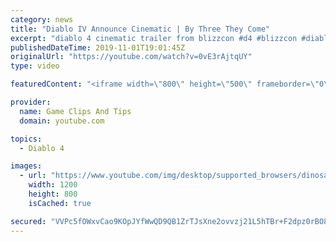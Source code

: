 ```yaml
---
category: news
title: "Diablo IV Announce Cinematic | By Three They Come"
excerpt: "diablo 4 cinematic trailer from blizzcon #d4 #blizzcon #diablo."
publishedDateTime: 2019-11-01T19:01:45Z
originalUrl: "https://youtube.com/watch?v=0vE3rAjtqUY"
type: video

featuredContent: "<iframe width=\"800\" height=\"500\" frameborder=\"0\" src=\"https://www.youtube.com/embed/0vE3rAjtqUY\" allow=\"accelerometer; autoplay; encrypted-media; gyroscope; picture-in-picture\" allowfullscreen></iframe>"

provider:
  name: Game Clips And Tips
  domain: youtube.com

topics:
  - Diablo 4

images:
  - url: "https://www.youtube.com/img/desktop/supported_browsers/dinosaur.png"
    width: 1200
    height: 800
    isCached: true

secured: "VVPc5fOWxvCao9KOpJYfWwQD9QB1ZrTJsXne2ovvzj21L5hTBr+F2dpz0rBO8iu4TdqtD6SCxFwo4P0yp2PQqYpPJG0LqoOqqksDAJ3HhbAqEFHNqvxP+93AKnrAYLFYTX/lHpXAngcr5vsTgXkNqUEM0RUkPTR1LAOeZzCxODx47gT9IpBQ3Ba6GhdiJUwBFPuM4tGOC7w0y1g1vMoepd5UCPyLN38XBCVAA8LdSy00zzIiKubFtMZ7NgzWsLKywdW1IcDi4k/N+6NaOqxjOOcpnDXVnkB0NPc37KDmJeaD8Me8VBQiwBzjuHhEvJYIRA2yzWeHyDPsQLqk8K7qg1Lpwk2K/dLs8IjH96D3IawpI+uU+wCEi6ExbUbfrMDI9WRRiAjxnSjAdv/vBMtbLA==;/ag+oiqNDahTZJfVyhvuLQ=="
---
```


